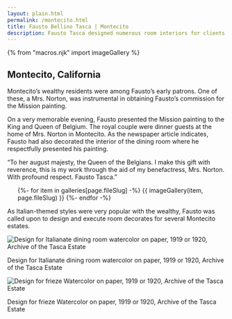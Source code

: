 ```yaml
---
layout: plain.html
permalink: /montecito.html
title: Fausto Bellino Tasca | Montecito
description: Fausto Tasca designed numerous room interiors for clients in Montecito.
---
```

{% from "macros.njk" import imageGallery %}

## Montecito, California

Montecito’s wealthy residents were among Fausto’s early patrons. One of these, a Mrs. Norton, was instrumental in obtaining Fausto’s commission for the Mission painting.

On a very memorable evening, Fausto presented the Mission painting to the King and Queen of Belgium. The royal couple were dinner guests at the home of Mrs. Norton in Montecito. As the newspaper article indicates, Fausto had also decorated the interior of the dining room where he respectfully presented his painting.

<p class="blkquote">“To her august majesty, the Queen of the Belgians. I make this gift with reverence, this is my work through the aid of my benefactress, Mrs. Norton. With profound respect. Fausto Tasca.”</p>

<div class="main-slider-container">
  <div id="image-slider" class="splide">
    <div class="splide__track">
      <ul class="splide__list">
        {%- for item in galleries[page.fileSlug] -%}
          {{ imageGallery(item, page.fileSlug) }}
        {%- endfor -%}
      </ul>
    </div>
  </div>
</div>

As Italian-themed styles were very popular with the wealthy, Fausto was called upon to design and execute room decorates for several Montecito estates.

<div class="image-pair">
  <div>
    <img src="../images/montecito/dining-room.jpg" alt="Design for Italianate dining room watercolor on paper, 1919 or 1920, Archive of the Tasca Estate">
    <p>Design for Italianate dining room watercolor on paper, 1919 or 1920, Archive of the Tasca Estate</p>
  </div>
  <div>
    <img src="../images/montecito/villa-interior-santa-barbara.jpg" alt="Design for frieze Watercolor on paper, 1919 or 1920, Archive of the Tasca Estate">
    <p>Design for frieze Watercolor on paper, 1919 or 1920, Archive of the Tasca Estate</p>
  </div>
</div>
